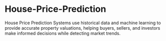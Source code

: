 # House-Price-Prediction
House Price Prediction Systems use historical data and machine learning to provide accurate property valuations, helping buyers, sellers, and investors make informed decisions while detecting market trends.
